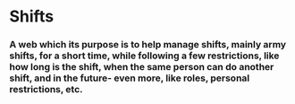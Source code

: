 # Shifts

### A web which its purpose is to help manage shifts, mainly army shifts, for a short time, while following a few restrictions, like how long is the shift, when the same person can do another shift, and in the future- even more, like roles, personal restrictions, etc.
